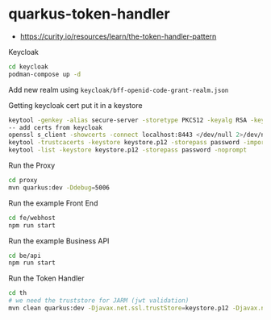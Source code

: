 # quarkus-token-handler

- https://curity.io/resources/learn/the-token-handler-pattern

Keycloak
```bash
cd keycloak
podman-compose up -d
```

Add new realm using `keycloak/bff-openid-code-grant-realm.json`

Getting keycloak cert put it in a keystore
```bash
keytool -genkey -alias secure-server -storetype PKCS12 -keyalg RSA -keysize 2048 -keystore keystore.p12 -validity 3650 -dname "CN=DEV, OU=DEV, O=ACME, L=Brisbane, ST=QLD, C=AU" -storepass password
-- add certs from keycloak
openssl s_client -showcerts -connect localhost:8443 </dev/null 2>/dev/null | awk '/BEGIN CERTIFICATE/,/END CERTIFICATE/ {print $0}' > /tmp/kc.pem
keytool -trustcacerts -keystore keystore.p12 -storepass password -importcert -alias login.example.com -file "/tmp/kc.pem"
keytool -list -keystore keystore.p12 -storepass password -noprompt
```

Run the Proxy
```bash
cd proxy
mvn quarkus:dev -Ddebug=5006
```

Run the example Front End
```bash
cd fe/webhost
npm run start
```

Run the example Business API
```bash
cd be/api
npm run start
```

Run the Token Handler
```bash
cd th
# we need the truststore for JARM (jwt validation)
mvn clean quarkus:dev -Djavax.net.ssl.trustStore=keystore.p12 -Djavax.net.ssl.trustStorePassword=password
```
